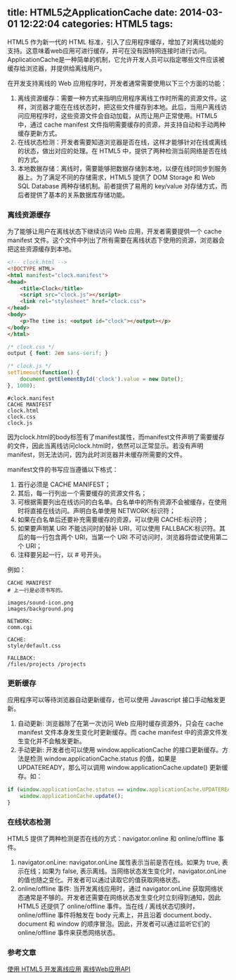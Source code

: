 title: HTML5之ApplicationCache
date: 2014-03-01 12:22:04
categories: HTML5
tags:
---
HTML5 作为新一代的 HTML 标准，引入了应用程序缓存，增加了对离线功能的支持。这意味着web应用可进行缓存，并可在没有因特网连接时进行访问。ApplicationCache是一种简单的机制，它允许开发人员可以指定哪些文件应该被缓存给浏览器，并提供给离线用户。

在开发支持离线的 Web 应用程序时，开发者通常需要使用以下三个方面的功能：
1. 离线资源缓存：需要一种方式来指明应用程序离线工作时所需的资源文件。这样，浏览器才能在在线状态时，把这些文件缓存到本地。此后，当用户离线访问应用程序时，这些资源文件会自动加载，从而让用户正常使用。HTML5 中，通过
cache manifest 文件指明需要缓存的资源，并支持自动和手动两种缓存更新方式。
2. 在线状态检测：开发者需要知道浏览器是否在线，这样才能够针对在线或离线的状态，做出对应的处理。在 HTML5 中，提供了两种检测当前网络是否在线的方式。
3. 本地数据存储：离线时，需要能够把数据存储到本地，以便在线时同步到服务器上。为了满足不同的存储需求，HTML5 提供了 DOM Storage 和 Web SQL Database 两种存储机制。前者提供了易用的 key/value 对存储方式，而后者提供了基本的关系数据库存储功能。
<!-- more -->

### 离线资源缓存
为了能够让用户在离线状态下继续访问 Web 应用，开发者需要提供一个 cache manifest 文件。这个文件中列出了所有需要在离线状态下使用的资源，浏览器会把这些资源缓存到本地。
```html
<!-- clock.html -->
<!DOCTYPE HTML>
<html manifest="clock.manifest">
<head>
    <title>Clock</title>
    <script src="clock.js"></script>
    <link rel="stylesheet" href="clock.css">
</head>
<body>
    <p>The time is: <output id="clock"></output></p>
</body>
</html>
```

```css
/* clock.css */
output { font: 2em sans-serif; }
```

```javascript
/* clock.js */
setTimeout(function() {
    document.getElementById('clock').value = new Date();
}, 1000);
```

```
#clock.manifest
CACHE MANIFEST
clock.html
clock.css
clock.js
```
因为clock.html的body标签有了manifest属性，而manifest文件声明了需要缓存的文件，因此当离线访问clock.html时，依然可以正常显示。若没有声明manifest，则无法访问，因为此时浏览器并未缓存所需要的文件。

manifest文件的书写应当遵循以下格式：
1. 首行必须是 CACHE MANIFEST；
2. 其后，每一行列出一个需要缓存的资源文件名；
3. 可根据需要列出在线访问的白名单。白名单中的所有资源不会被缓存，在使用时将直接在线访问。声明白名单使用 NETWORK:标识符；
4. 如果在白名单后还要补充需要缓存的资源，可以使用 CACHE:标识符；
5. 如果要声明某 URI 不能访问时的替补 URI，可以使用 FALLBACK:标识符。其后的每一行包含两个 URI，当第一个 URI 不可访问时，浏览器将尝试使用第二个 URI；
6. 注释要另起一行，以 # 号开头。

例如：
```
CACHE MANIFEST
# 上一行是必须书写的。
 
images/sound-icon.png
images/background.png 
 
NETWORK:
comm.cgi
 
CACHE:
style/default.css 
 
FALLBACK:
/files/projects /projects
```

### 更新缓存
应用程序可以等待浏览器自动更新缓存，也可以使用 Javascript 接口手动触发更新。
1. 自动更新: 浏览器除了在第一次访问 Web 应用时缓存资源外，只会在 cache manifest 文件本身发生变化时更新缓存。而 cache manifest 中的资源文件发生变化并不会触发更新。
2. 手动更新: 开发者也可以使用 window.applicationCache 的接口更新缓存。方法是检测 window.applicationCache.status 的值，如果是 UPDATEREADY，那么可以调用 window.applicationCache.update() 更新缓存。如：

```javascript
if (window.applicationCache.status == window.applicationCache.UPDATEREADY) {
    window.applicationCache.update();
}
```

### 在线状态检测
HTML5 提供了两种检测是否在线的方式：navigator.online 和 online/offline 事件。
1. navigator.onLine: navigator.onLine 属性表示当前是否在线。如果为 true, 表示在线；如果为 false, 表示离线。当网络状态发生变化时，navigator.onLine 的值也随之变化。开发者可以通过读取它的值获取网络状态。
2. online/offline 事件: 当开发离线应用时，通过 navigator.onLine 获取网络状态通常是不够的。开发者还需要在网络状态发生变化时立刻得到通知，因此 HTML5 还提供了 online/offline 事件。当在线 / 离线状态切换时，online/offline 事件将触发在 body 元素上，并且沿着 document.body、document 和 window 的顺序冒泡。因此，开发者可以通过监听它们的 online/offline 事件来获悉网络状态。

### 参考文章
[使用 HTML5 开发离线应用](http://www.ibm.com/developerworks/cn/web/1011_guozb_html5off/)
[离线Web应用API](http://www.html5party.com/t/appcache-html5party.html)
